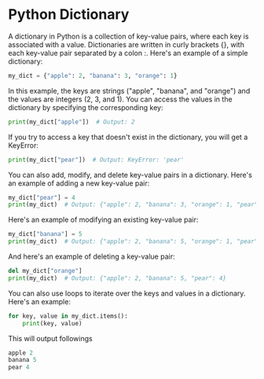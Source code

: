 # Python Dictionary 

A dictionary in Python is a collection of key-value pairs, where each key is associated with a value. Dictionaries are written in curly brackets {}, with each key-value pair separated by a colon :. Here's an example of a simple dictionary:

```python
my_dict = {"apple": 2, "banana": 3, "orange": 1}

```

In this example, the keys are strings ("apple", "banana", and "orange") and the values are integers (2, 3, and 1). You can access the values in the dictionary by specifying the corresponding key:

```python
print(my_dict["apple"])  # Output: 2
```

If you try to access a key that doesn't exist in the dictionary, you will get a KeyError:


```python
print(my_dict["pear"])  # Output: KeyError: 'pear'

```

You can also add, modify, and delete key-value pairs in a dictionary. Here's an example of adding a new key-value pair:
```python
my_dict["pear"] = 4
print(my_dict)  # Output: {"apple": 2, "banana": 3, "orange": 1, "pear": 4}

```

Here's an example of modifying an existing key-value pair:

```python
my_dict["banana"] = 5
print(my_dict)  # Output: {"apple": 2, "banana": 5, "orange": 1, "pear": 4}

```

And here's an example of deleting a key-value pair:
```python
del my_dict["orange"]
print(my_dict)  # Output: {"apple": 2, "banana": 5, "pear": 4}
```

You can also use loops to iterate over the keys and values in a dictionary. Here's an example:
```python
for key, value in my_dict.items():
    print(key, value)
```
This will output followings 

```python
apple 2
banana 5
pear 4
```

